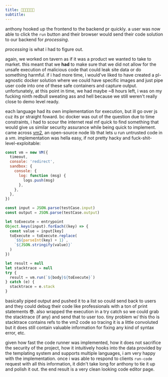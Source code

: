 ```yaml
---
title: 👨🏾‍💻🏃🏽💨
subtitle:
---
```

anthony hooked up the frontend to the backend pr quickly. a user was now able to click the `run` button and their browser would send their code solution to our backend for *processing*. 

*processing* is what i had to figure out. 

again, we worked on tavern as if it was a product we wanted to take to market. this meant that we **had** to make sure that we did not allow for the unsafe execution of malicious code that could leak site data or do something harmful. if i had more time, i would've liked to have created a pl-agnostic docker solution where we could have specific images and just pipe user code into one of these safe containers and capture output. unfortunately, at this point in time, we had maybe ~8 hours left, i was on my fucking ninth redbull sweating ass and hell because we still weren't really close to demo level ready. 

each language had its own implementation for execution, but ill go over js cuz its pr straight foward. bc docker was out of the question due to time constraints, i had to scour the internet real mf quick to find something that would give us similar security assurance while being quick to implement. came across [vm2](https://github.com/patriksimek/vm2), an open-source node lib that lets u run untrusted code in a *vm*. implementation was hella easy, if not pretty hacky and fuck-shit-level-exploitable:

```javascript
const vm = new VM({
  timeout,
  console: 'redirect',
  sandbox: {
    console: {
      log: function (msg) {
        logs.push(msg)
      },
    },
  },
})

const input = JSON.parse(testCase.input)
const output = JSON.parse(testCase.output)

let toExecute = entrypoint
Object.keys(input).forEach((key) => {
  const value = input[key]
  toExecute = toExecute.replace(
    `$${parseInt(key) + 1}`,
    `${JSON.stringify(value)}`
  )
})

let result = null
let stacktrace = null
try {
  result = vm.run(`${body}${toExecute}`)
} catch (e) {
  stacktrace = e.stack
}
```

basically piped output and pushed it to a list so could send back to users and they could debug their code like professionals with a ton of print statements 😎. also wrapped the execution in a try catch so we could grab the stacktrace (if any) and send that to user too. tiny problem w/ this tho is stacktrace contains refs to the vm2 code so tracing it is a little convoluted but it does still contain valuable information for fixing any kind of syntax error, etc.

given how fast the code runner was implemented, how it does not sacrifice the security of the project, how it intuitively hooks into the data provided by the templating system and supports multiple languages, i am very happy with the implementation. once i was able to respond to clients `run-code` request with all this information, it didn't take long for anthony to tie it up and polish it out. the end result is a very clean looking code editor page.